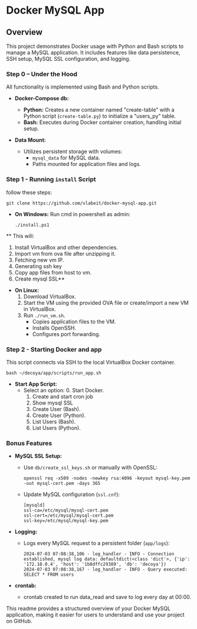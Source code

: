 # Docker MySQL App

## Overview

This project demonstrates Docker usage with Python and Bash scripts to manage a MySQL application. It includes features like data persistence, SSH setup, MySQL SSL configuration, and logging.

### Step 0 – Under the Hood

All functionality is implemented using Bash and Python scripts.

- **Docker-Compose db:**
  - **Python:** Creates a new container named "create-table" with a Python script (`create-table.py`) to initialize a "users_py" table.
  - **Bash:** Executes during Docker container creation, handling initial setup.

- **Data Mount:**
  - Utilizes persistent storage with volumes:
    - `mysql_data` for MySQL data.
    - Paths mounted for application files and logs.

### Step 1 - Running `install` Script

follow these steps: 
```
git clone https://github.com/vlabeit/docker-mysql-app.git
```

- **On Windows:**
  Run cmd in powershell as admin:
  ```
  ./install.ps1
  ```
**  This will:
  1. Install VirtualBox and other dependencies.
  2. Import vm from ova file after unzipping it.
  3. Fetching new vm IP.
  4. Generating ssh key
  5. Copy app files from host to vm.
  6. Create mysql SSL**

- **On Linux:**
  1. Download VirtualBox.
  2. Start the VM using the provided OVA file or create/import a new VM in VirtualBox.
  3. Run `./run_vm.sh`.
     - Copies application files to the VM.
     - Installs OpenSSH.
     - Configures port forwarding.

### Step 2 - Starting Docker and app

This script connects via SSH to the local VirtualBox Docker container.
```
bash ~/decoya/app/scripts/run_app.sh
```
- **Start App Script:**
  - Select an option:
    0. Start Docker.
    1. Create and start cron job
    2. Show mysql SSL
    3. Create User (Bash).
    4. Create User (Python).
    5. List Users (Bash).
    6. List Users (Python).

### Bonus Features

- **MySQL SSL Setup:**
  - Use `db/create_ssl_keys.sh` or manually with OpenSSL:
    ```
    openssl req -x509 -nodes -newkey rsa:4096 -keyout mysql-key.pem -out mysql-cert.pem -days 365
    ```
  - Update MySQL configuration (`ssl.cnf`):
    ```
    [mysqld]
    ssl-ca=/etc/mysql/mysql-cert.pem
    ssl-cert=/etc/mysql/mysql-cert.pem
    ssl-key=/etc/mysql/mysql-key.pem
    ```

- **Logging:**
  - Logs every MySQL request to a persistent folder (`app/logs`):
    ```
    2024-07-03 07:08:38,106 - log_handler - INFO - Connection established, mysql log data: defaultdict(<class 'dict'>, {'ip': '172.18.0.4', 'host': '1b8dffc29389', 'db': 'decoya'})
    2024-07-03 07:08:38,167 - log_handler - INFO - Query executed: SELECT * FROM users
    ```

- **crontab:**
  - crontab created to run data_read and save to log every day at 00:00.


This readme provides a structured overview of your Docker MySQL application, making it easier for users to understand and use your project on GitHub.
